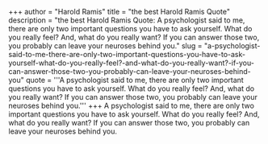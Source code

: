 +++
author = "Harold Ramis"
title = "the best Harold Ramis Quote"
description = "the best Harold Ramis Quote: A psychologist said to me, there are only two important questions you have to ask yourself. What do you really feel? And, what do you really want? If you can answer those two, you probably can leave your neuroses behind you."
slug = "a-psychologist-said-to-me-there-are-only-two-important-questions-you-have-to-ask-yourself-what-do-you-really-feel?-and-what-do-you-really-want?-if-you-can-answer-those-two-you-probably-can-leave-your-neuroses-behind-you"
quote = '''A psychologist said to me, there are only two important questions you have to ask yourself. What do you really feel? And, what do you really want? If you can answer those two, you probably can leave your neuroses behind you.'''
+++
A psychologist said to me, there are only two important questions you have to ask yourself. What do you really feel? And, what do you really want? If you can answer those two, you probably can leave your neuroses behind you.
